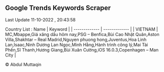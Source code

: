 

## Google Trends Keywords Scraper 
 
Last Update 11-10-2022 , 20:43:58

Country List :
 Name  | Keyword |
| ------------- | ------------- |
| VIETNAM | MC,Mbappe,Giá xăng dầu hôm nay,PSG – Benfica,Bùi Cao Nhật Quân,Aston Villa,Shakhtar – Real Madrid,Nguyen phuong hong,Juventus,Hoa Linh Lan,Isaac,Ninh Dương Lan Ngọc,Minh Hằng,Hành trình công lý,Mai Tài Phến,Sĩ Thanh,Hương Giang,Bùi Xuân Cường,iOS 16.0.3,Copenhagen – Man City |



© Abdul Muttaqin 
